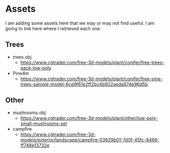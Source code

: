 # Assets

I am adding some assets here that we may or may not find useful. I am going to
link here where I retrieved each one.

## Trees

* trees.obj
  * https://www.cgtrader.com/free-3d-models/plant/conifer/free-trees-pack-low-poly
* Pine4m
  * https://www.cgtrader.com/free-3d-models/plant/conifer/free-pine-trees-sample-model-6ce9f61e2ff2bc4b922aeda874e96d5b

## Other

* mushrooms.obj
  * https://www.cgtrader.com/free-3d-models/plant/other/low-poly-small-mushrooms-set
* campfire
  * https://www.cgtrader.com/free-3d-models/exterior/landscape/campfire-03629b01-7d0f-45fc-8466-ff748e13732e
